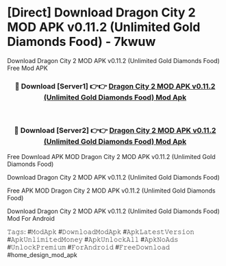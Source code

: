 # [Direct] Download Dragon City 2 MOD APK v0.11.2 (Unlimited Gold Diamonds Food) - 7kwuw
Download Dragon City 2 MOD APK v0.11.2 (Unlimited Gold Diamonds Food) Free Mod APK

<div align="center">
<h3>🔴 Download [Server1] 👉👉 <a href="https://apk-comot.site?title=Dragon_City_2_MOD_APK_v0.11.2_(Unlimited_Gold_Diamonds_Food)">Dragon City 2 MOD APK v0.11.2 (Unlimited Gold Diamonds Food) Mod Apk</a></h3><br>

<h3>🔴 Download [Server2] 👉👉 <a href="https://apk-comot.site?title=Dragon_City_2_MOD_APK_v0.11.2_(Unlimited_Gold_Diamonds_Food)">Dragon City 2 MOD APK v0.11.2 (Unlimited Gold Diamonds Food) Mod Apk</a></h3>
</div>


Free Download APK MOD Dragon City 2 MOD APK v0.11.2 (Unlimited Gold Diamonds Food)

Download Dragon City 2 MOD APK v0.11.2 (Unlimited Gold Diamonds Food) 

Free APK MOD Dragon City 2 MOD APK v0.11.2 (Unlimited Gold Diamonds Food) 

Download Dragon City 2 MOD APK v0.11.2 (Unlimited Gold Diamonds Food) Mod For Android

𝚃𝚊𝚐𝚜: #𝙼𝚘𝚍𝙰𝚙𝚔 #𝙳𝚘𝚠𝚗𝚕𝚘𝚊𝚍𝙼𝚘𝚍𝙰𝚙𝚔 #𝙰𝚙𝚔𝙻𝚊𝚝𝚎𝚜𝚝𝚅𝚎𝚛𝚜𝚒𝚘𝚗 #𝙰𝚙𝚔𝚄𝚗𝚕𝚒𝚖𝚒𝚝𝚎𝚍𝙼𝚘𝚗𝚎𝚢 #𝙰𝚙𝚔𝚄𝚗𝚕𝚘𝚌𝚔𝙰𝚕𝚕 #𝙰𝚙𝚔𝙽𝚘𝙰𝚍𝚜 #𝚄𝚗𝚕𝚘𝚌𝚔𝙿𝚛𝚎𝚖𝚒𝚞𝚖 #𝙵𝚘𝚛𝙰𝚗𝚍𝚛𝚘𝚒𝚍 #𝙵𝚛𝚎𝚎𝙳𝚘𝚠𝚗𝚕𝚘𝚊𝚍 #home_design_mod_apk